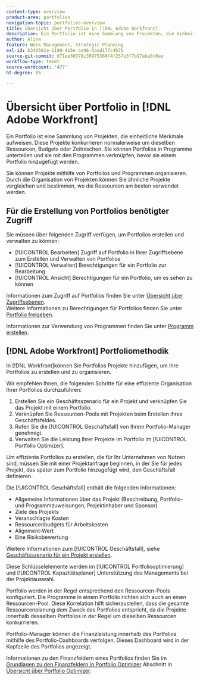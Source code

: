 ```yaml
---
content-type: overview
product-area: portfolios
navigation-topic: portfolios-overview
title: Übersicht über Portfolio in [!DNL Adobe Workfront]
description: Ein Portfolio ist eine Sammlung von Projekten, die einheitliche Merkmale aufweisen. Diese Projekte konkurrieren normalerweise um dieselben Ressourcen, Budgets oder Zeitnischen. Sie können Portfolios in Programme unterteilen und sie mit den Programmen verknüpfen, bevor sie einem Portfolio hinzugefügt werden.
author: Alina
feature: Work Management, Strategic Planning
exl-id: b340501e-1190-415e-aa96-5aad177c4b7b
source-git-commit: d71ee30378c39975366f4f257e3f7b17aba0c0ae
workflow-type: tm+mt
source-wordcount: '477'
ht-degree: 0%

---
```


# Übersicht über Portfolio in [!DNL Adobe Workfront]

<!-- Audited: 1/2024 -->

Ein Portfolio ist eine Sammlung von Projekten, die einheitliche Merkmale aufweisen. Diese Projekte konkurrieren normalerweise um dieselben Ressourcen, Budgets oder Zeitnischen. Sie können Portfolios in Programme unterteilen und sie mit den Programmen verknüpfen, bevor sie einem Portfolio hinzugefügt werden.

Sie können Projekte mithilfe von Portfolios und Programmen organisieren. Durch die Organisation von Projekten können Sie ähnliche Projekte vergleichen und bestimmen, wo die Ressourcen am besten verwendet werden.

## Für die Erstellung von Portfolios benötigter Zugriff

Sie müssen über folgenden Zugriff verfügen, um Portfolios erstellen und verwalten zu können:

* [!UICONTROL Bearbeiten] Zugriff auf Portfolio in Ihrer Zugriffsebene zum Erstellen und Verwalten von Portfolios
* [!UICONTROL Verwalten] Berechtigungen für ein Portfolio zur Bearbeitung
* [!UICONTROL Ansicht] Berechtigungen für ein Portfolio, um es sehen zu können

Informationen zum Zugriff auf Portfolios finden Sie unter [Übersicht über Zugriffsebenen](../../../administration-and-setup/add-users/access-levels-and-object-permissions/access-levels-overview.md).\
Weitere Informationen zu Berechtigungen für Portfolios finden Sie unter [Portfolio freigeben](../../../workfront-basics/grant-and-request-access-to-objects/share-a-portfolio..md).

Informationen zur Verwendung von Programmen finden Sie unter [Programm erstellen](../../../manage-work/portfolios/create-and-manage-programs/create-program.md).

## [!DNL Adobe Workfront] Portfoliomethodik

In [!DNL Workfront]können Sie Portfolios Projekte hinzufügen, um Ihre Portfolios zu erstellen und zu organisieren.

Wir empfehlen Ihnen, die folgenden Schritte für eine effiziente Organisation Ihrer Portfolios durchzuführen:

1. Erstellen Sie ein Geschäftsszenario für ein Projekt und verknüpfen Sie das Projekt mit einem Portfolio.
1. Verknüpfen Sie Ressourcen-Pools mit Projekten beim Erstellen ihres Geschäftsfeldes.
1. Rufen Sie die [!UICONTROL Geschäftsfall] von Ihrem Portfolio-Manager genehmigt.
1. Verwalten Sie die Leistung Ihrer Projekte im Portfolio im [!UICONTROL Portfolio Optimizer].

Um effiziente Portfolios zu erstellen, die für Ihr Unternehmen von Nutzen sind, müssen Sie mit einer Projektanfrage beginnen, in der Sie für jedes Projekt, das später zum Portfolio hinzugefügt wird, den Geschäftsfall definieren.

Die [!UICONTROL Geschäftsfall] enthält die folgenden Informationen:

* Allgemeine Informationen über das Projekt (Beschreibung, Portfolio- und Programmzuweisungen, Projektinhaber und Sponsor)
* Ziele des Projekts
* Veranschlagte Kosten
* Ressourcenbudgets für Arbeitskosten
* Alignment-Wert
* Eine Risikobewertung

Weitere Informationen zum [!UICONTROL Geschäftsfall], siehe [Geschäftsszenario für ein Projekt erstellen](../../../manage-work/projects/define-a-business-case/create-business-case.md).

Diese Schlüsselelemente werden im [!UICONTROL Portfoliooptimierung] und [!UICONTROL Kapazitätsplaner] Unterstützung des Managements bei der Projektauswahl.

Portfolio werden in der Regel entsprechend den Ressourcen-Pools konfiguriert. Die Programme in einem Portfolio richten sich auch an einen Ressourcen-Pool. Diese Korrelation hilft sicherzustellen, dass die gesamte Ressourcenplanung dem Zweck des Portfolios entspricht, da die Projekte innerhalb desselben Portfolios in der Regel um dieselben Ressourcen konkurrieren.

Portfolio-Manager können die Finanzleistung innerhalb des Portfolios mithilfe des Portfolio-Dashboards verfolgen. Dieses Dashboard wird in der Kopfzeile des Portfolios angezeigt.

Informationen zu den Finanzfeldern eines Portfolios finden Sie im [Grundlagen zu den Finanzfeldern in Portfolio Optimizer](../../../manage-work/portfolios/portfolio-optimizer/portfolio-optimizer-overview.md#financial-fieds-subsection) Abschnitt in [Übersicht über Portfolio Optimizer](../../../manage-work/portfolios/portfolio-optimizer/portfolio-optimizer-overview.md).
